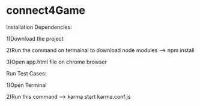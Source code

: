 # connect4Game
 
 Installation Dependencies:
 
 1)Download the project
 
 2)Run the command on termainal to download node modules --> npm install
 
 3)Open app.html file on chrome browser
 
 Run Test Cases:
 
 1)Open Terminal
 
 2)Run this command --> karma start karma.conf.js
 
